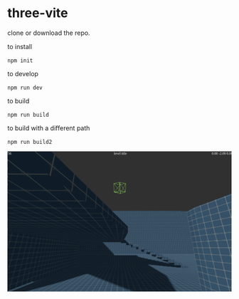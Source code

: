 # three-vite

clone or download the repo.


to install

    npm init

to develop

    npm run dev

to build

    npm run build

to build with a different path

    npm run build2


![](image.png)